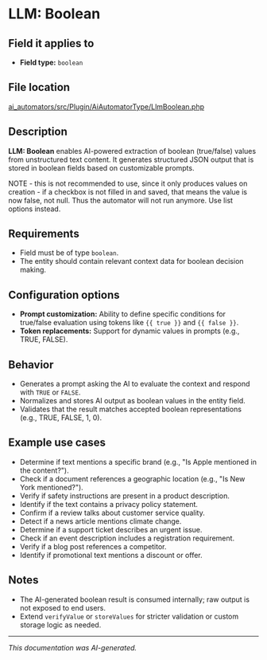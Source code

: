 # LLM: Boolean

## Field it applies to

- **Field type:** `boolean`

## File location

[ai_automators/src/Plugin/AiAutomatorType/LlmBoolean.php](https://git.drupalcode.org/project/ai/-/blob/1.2.x/modules/ai_automators/src/Plugin/AiAutomatorType/LlmBoolean.php?ref_type=heads)

## Description

**LLM: Boolean** enables AI-powered extraction of boolean (true/false) values from unstructured text content.
It generates structured JSON output that is stored in boolean fields based on customizable prompts.

NOTE - this is not recommended to use, since it only produces values on creation - if a checkbox is not filled in and saved, that means the value is now false, not null. Thus the automator will not run anymore. Use list options instead.

## Requirements

- Field must be of type `boolean`.
- The entity should contain relevant context data for boolean decision making.

## Configuration options

- **Prompt customization:** Ability to define specific conditions for true/false evaluation using tokens like `{{ true }}` and `{{ false }}`.
- **Token replacements:** Support for dynamic values in prompts (e.g., TRUE, FALSE).

## Behavior

- Generates a prompt asking the AI to evaluate the context and respond with `TRUE` or `FALSE`.
- Normalizes and stores AI output as boolean values in the entity field.
- Validates that the result matches accepted boolean representations (e.g., TRUE, FALSE, 1, 0).

## Example use cases

- Determine if text mentions a specific brand (e.g., "Is Apple mentioned in the content?").
- Check if a document references a geographic location (e.g., "Is New York mentioned?").
- Verify if safety instructions are present in a product description.
- Identify if the text contains a privacy policy statement.
- Confirm if a review talks about customer service quality.
- Detect if a news article mentions climate change.
- Determine if a support ticket describes an urgent issue.
- Check if an event description includes a registration requirement.
- Verify if a blog post references a competitor.
- Identify if promotional text mentions a discount or offer.

## Notes

- The AI-generated boolean result is consumed internally; raw output is not exposed to end users.
- Extend `verifyValue` or `storeValues` for stricter validation or custom storage logic as needed.

---

*This documentation was AI-generated.*
